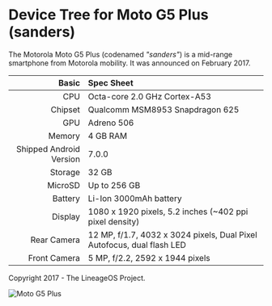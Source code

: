 Device Tree for Moto G5 Plus (sanders)
===========================================

The Motorola Moto G5 Plus (codenamed _"sanders"_) is a mid-range smartphone from Motorola mobility.
It was announced on February 2017.

Basic   | Spec Sheet
-------:|:-------------------------
CPU     | Octa-core 2.0 GHz Cortex-A53
Chipset | Qualcomm MSM8953 Snapdragon 625
GPU     | Adreno 506
Memory  | 4 GB RAM
Shipped Android Version | 7.0.0
Storage | 32 GB
MicroSD | Up to 256 GB
Battery | Li-Ion 3000mAh battery
Display | 1080 x 1920 pixels, 5.2 inches (~402 ppi pixel density)
Rear Camera  | 12 MP, f/1.7, 4032 x 3024 pixels, Dual Pixel Autofocus, dual flash LED
Front Camera  |  5 MP, f/2.2, 2592 x 1944 pixels

Copyright 2017 - The LineageOS Project.

![Moto G5 Plus](http://cdn2.gsmarena.com/vv/pics/motorola/motorola-moto-g5-plus-1.jpg "Moto G5 Plus")
